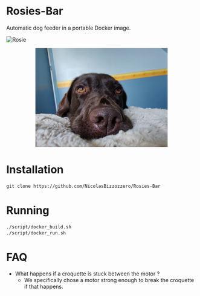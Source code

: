 # Rosies-Bar
Automatic dog feeder in a portable Docker image.

![Rosie]()
<p align="center">
  <img src="res/rosie.jpeg" width="350" title="Rosie !">
</p>

# Installation
```shell
git clone https://github.com/NicolasBizzozzero/Rosies-Bar
```


# Running
```shell
./script/docker_build.sh
./script/docker_run.sh
```



# FAQ
* What happens if a croquette is stuck between the motor ?
  * We specifically chose a motor strong enough to break the croquette if that happens.
